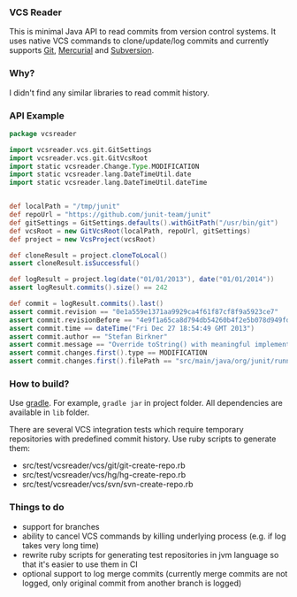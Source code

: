 ### VCS Reader
This is minimal Java API to read commits from version control systems.
It uses native VCS commands to clone/update/log commits and currently supports 
[Git](https://git-scm.com/), 
[Mercurial](https://www.mercurial-scm.org/) and 
[Subversion](https://subversion.apache.org/).


### Why?
I didn't find any similar libraries to read commit history.


### API Example
```groovy
package vcsreader

import vcsreader.vcs.git.GitSettings
import vcsreader.vcs.git.GitVcsRoot
import static vcsreader.Change.Type.MODIFICATION
import static vcsreader.lang.DateTimeUtil.date
import static vcsreader.lang.DateTimeUtil.dateTime


def localPath = "/tmp/junit"
def repoUrl = "https://github.com/junit-team/junit"
def gitSettings = GitSettings.defaults().withGitPath("/usr/bin/git")
def vcsRoot = new GitVcsRoot(localPath, repoUrl, gitSettings)
def project = new VcsProject(vcsRoot)

def cloneResult = project.cloneToLocal()
assert cloneResult.isSuccessful()

def logResult = project.log(date("01/01/2013"), date("01/01/2014"))
assert logResult.commits().size() == 242

def commit = logResult.commits().last()
assert commit.revision == "0e1a559e1371aa9929ca4f61f87cf8f9a5923ce7"
assert commit.revisionBefore == "4e9f1a65ca8d794db54260b4f2e5b078d949fdda"
assert commit.time == dateTime("Fri Dec 27 18:54:49 GMT 2013")
assert commit.author == "Stefan Birkner"
assert commit.message == "Override toString() with meaningful implementation.\n\nThe new implementation provides more useful information."
assert commit.changes.first().type == MODIFICATION
assert commit.changes.first().filePath == "src/main/java/org/junit/runners/model/FrameworkField.java"
```


### How to build?
Use [gradle](http://gradle.org/). 
For example, ```gradle jar``` in project folder.
All dependencies are available in ```lib``` folder.

There are several VCS integration tests which require temporary repositories with predefined commit history.
Use ruby scripts to generate them:
 - src/test/vcsreader/vcs/git/git-create-repo.rb
 - src/test/vcsreader/vcs/hg/hg-create-repo.rb
 - src/test/vcsreader/vcs/svn/svn-create-repo.rb
 

### Things to do
 - support for branches
 - ability to cancel VCS commands by killing underlying process (e.g. if log takes very long time)
 - rewrite ruby scripts for generating test repositories in jvm language so that it's easier to use them in CI 
 - optional support to log merge commits (currently merge commits are not logged, only original commit from another branch is logged)
 